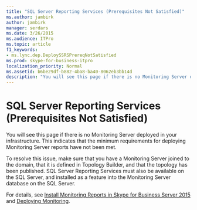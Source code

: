 ```yaml
---
title: "SQL Server Reporting Services (Prerequisites Not Satisfied)"
ms.author: jambirk
author: jambirk
manager: serdars
ms.date: 3/26/2015
ms.audience: ITPro
ms.topic: article
f1_keywords:
- ms.lync.dep.DeploySSRSPrereqNotSatisfied
ms.prod: skype-for-business-itpro
localization_priority: Normal
ms.assetid: b6be29df-b882-4ba8-ba40-8062eb3bb14d
description: "You will see this page if there is no Monitoring Server deployed in your infrastructure. This indicates that the minimum requirements for deploying Monitoring Server reports have not been met."
---
```


# SQL Server Reporting Services (Prerequisites Not Satisfied)
 
You will see this page if there is no Monitoring Server deployed in your infrastructure. This indicates that the minimum requirements for deploying Monitoring Server reports have not been met. 
  
To resolve this issue, make sure that you have a Monitoring Server joined to the domain, that it is defined in Topology Builder, and that the topology has been published. SQL Server Reporting Services must also be available on the SQL Server, and installed as a feature into the Monitoring Server database on the SQL Server. 
  
For details, see [Install Monitoring Reports in Skype for Business Server 2015](../../../deploy/deploy-monitoring/install-monitoring-reports.md) and [Deploying Monitoring](http://technet.microsoft.com/library/117f4a3e-0670-4388-a553-b9854921145f.aspx).
  

